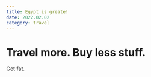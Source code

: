 ```yaml
---
title: Egypt is greate!
date: 2022.02.02
category: travel
---
```


# Travel more. Buy less stuff.

Get fat.
